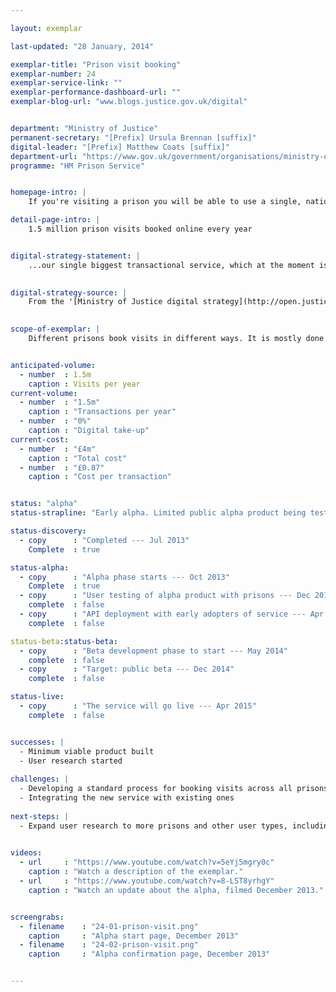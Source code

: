```yaml
---

layout: exemplar

last-updated: "28 January, 2014"

exemplar-title: "Prison visit booking"
exemplar-number: 24
exemplar-service-link: ""
exemplar-performance-dashboard-url: ""
exemplar-blog-url: "www.blogs.justice.gov.uk/digital"


department: "Ministry of Justice"
permanent-secretary: "[Prefix] Ursula Brennan [suffix]"
digital-leader: "[Prefix] Matthew Coats [suffix]"
department-url: "https://www.gov.uk/government/organisations/ministry-of-justice"
programme: "HM Prison Service"


homepage-intro: |
    If you're visiting a prison you will be able to use a single, national service, reducing staff time and offering a better experience for families, friends and professionals

detail-page-intro: |
    1.5 million prison visits booked online every year


digital-strategy-statement: |
    ...our single biggest transactional service, which at the moment is a phone- or email-based, manual data entry system.

    
digital-strategy-source: |
    From the '[Ministry of Justice digital strategy](http://open.justice.gov.uk/digital-strategy/)' – December 2012
    

scope-of-exemplar: |
    Different prisons book visits in different ways. It is mostly done by phone or email and often requires family members to spend a long time getting through on the phone. A digital channel will cut administrative costs to the National Offender Management Service (NOMS) and make the process easier for families --- encouraging more to visit --- and more efficient for professional visitors.


anticipated-volume:
  - number  : 1.5m
    caption : Visits per year
current-volume:
  - number  : "1.5m"
    caption : "Transactions per year"
  - number  : "0%"
    caption : "Digital take-up"
current-cost:
  - number  : "£4m"
    caption : "Total cost"
  - number  : "£0.87"
    caption : "Cost per transaction"


status: "alpha"
status-strapline: "Early alpha. Limited public alpha product being tested with prisons."

status-discovery:
  - copy      : "Completed --- Jul 2013"
    Complete  : true

status-alpha:
  - copy      : "Alpha phase starts --- Oct 2013"
    Complete  : true
  - copy      : "User testing of alpha product with prisons --- Dec 2013 to Jan 2014"
    complete  : false
  - copy      : "API deployment with early adopters of service --- Apr 2014"
    complete  : false

status-beta:status-beta:
  - copy      : "Beta development phase to start --- May 2014"
    complete  : false
  - copy      : "Target: public beta --- Dec 2014"
    complete  : false

status-live:
  - copy      : "The service will go live --- Apr 2015"
    complete  : false


successes: |
  - Minimum viable product built
  - User research started
  
challenges: |
  - Developing a standard process for booking visits across all prisons
  - Integrating the new service with existing ones
  
next-steps: |
  - Expand user research to more prisons and other user types, including women's prisons, professionals and the high security estate
  

videos:
  - url     : "https://www.youtube.com/watch?v=5eYj5mgry0c"
    caption : "Watch a description of the exemplar."
  - url     : "https://www.youtube.com/watch?v=8-LST8yrhgY"
    caption : "Watch an update about the alpha, filmed December 2013."


screengrabs:
  - filename    : "24-01-prison-visit.png"
    caption     : "Alpha start page, December 2013"
  - filename    : "24-02-prison-visit.png"
    caption     : "Alpha confirmation page, December 2013"


---
```




